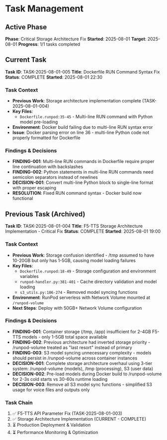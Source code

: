 # Task Management

## Active Phase
**Phase**: Critical Storage Architecture Fix
**Started**: 2025-08-01
**Target**: 2025-08-01
**Progress**: 1/1 tasks completed

## Current Task
**Task ID**: TASK-2025-08-01-005
**Title**: Dockerfile RUN Command Syntax Fix
**Status**: COMPLETE
**Started**: 2025-08-01 22:30

### Task Context
- **Previous Work**: Storage architecture implementation complete (TASK-2025-08-01-004)
- **Key Files**: 
  - `Dockerfile.runpod:35-45` - Multi-line RUN command with Python model pre-loading
- **Environment**: Docker build failing due to multi-line RUN syntax error
- **Issue**: Docker parsing error on line 36 - multi-line Python code not properly formatted for Dockerfile

### Findings & Decisions
- **FINDING-001**: Multi-line RUN commands in Dockerfile require proper line continuation with backslashes
- **FINDING-002**: Python statements in multi-line RUN commands need semicolon separators instead of newlines
- **DECISION-001**: Convert multi-line Python block to single-line format with proper escaping
- **RESOLUTION**: Fixed RUN command syntax - Docker build now functional

## Previous Task (Archived)
**Task ID**: TASK-2025-08-01-004
**Title**: F5-TTS Storage Architecture Implementation - Critical Fix
**Status**: COMPLETE
**Started**: 2025-08-01 19:00

### Task Context
- **Previous Work**: Storage confusion identified - /tmp assumed to have 10-20GB but only has 1-5GB, causing model loading failures
- **Key Files**: 
  - `Dockerfile.runpod:18-49` - Storage configuration and environment variables
  - `runpod-handler.py:381-401` - Cache directory validation and model loading
  - `s3_utils.py:106-274` - Removed model syncing functions
- **Environment**: RunPod serverless with Network Volume mounted at `/runpod-volume` 
- **Next Steps**: Deploy with 50GB+ Network Volume configuration

### Findings & Decisions
- **FINDING-001**: Container storage (/tmp, /app) insufficient for 2-4GB F5-TTS models - only 1-5GB total space available
- **FINDING-002**: Previous architecture had inverted storage priority - /runpod-volume treated as "last resort" instead of primary
- **FINDING-003**: S3 model syncing unnecessary complexity - models should persist in /runpod-volume across container instances
- **DECISION-001**: Complete storage architecture overhaul using 3-tier system: /runpod-volume (models), /tmp (processing), S3 (user data)
- **DECISION-002**: Pre-load models during Docker build to /runpod-volume for 2-3s cold starts vs 30-60s runtime loading
- **DECISION-003**: Remove all S3 model sync functions - simplified S3 usage for voice files and outputs only

### Task Chain
1. ✅ F5-TTS API Parameter Fix (TASK-2025-08-01-003)
2. ✅ Storage Architecture Implementation (CURRENT - COMPLETE)
3. ⏳ Production Deployment & Validation
4. ⏳ Performance Monitoring & Optimization